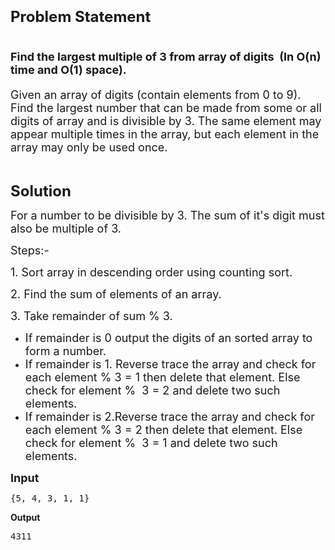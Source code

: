 <!Doctype>
<html>
<body>
<h1><strong><span style="font-size: 24px;">Problem Statement</span></strong></h1>

<h1><span style="font-size: 18px;">Find the largest multiple of 3 from array of digits &nbsp;(In O(n) time and O(1) space).</span></h1>

<p><span style="font-size: 18px;">Given an array of digits (contain elements from 0 to 9). Find the largest number that can be made from some or all digits of array and is divisible by 3. The same element may appear multiple times in the array, but each element in the array may only be used once.</span></p>

<p>
	<br>
</p>

<p><strong><span style="font-size: 24px;">Solution</span></strong></p>

<p><span style="font-size: 18px;">For a number to be divisible by 3. The sum of it&#39;s digit must also be multiple of 3.&nbsp;</span></p>

<p><span style="font-size: 18px;">Steps:-</span></p>

<p><span style="font-size: 18px;">1. Sort array in descending order using counting sort.</span></p>

<p><span style="font-size: 18px;">2. Find the sum of elements of an array.</span></p>

<p><span style="font-size: 18px;">3. Take remainder of sum % 3.&nbsp;</span></p>

<ul>
	<li><span style="font-size: 18px;">If remainder is 0 output the digits of an sorted array to form a number.&nbsp;</span></li>
	<li><span style="font-size: 18px;">If remainder is 1. Reverse trace the array and check for each element % 3 = 1 then delete that element. Else check for element % &nbsp;3 = 2 and delete two such elements.&nbsp;</span></li>
	<li><span style="font-size: 18px;">If remainder is 2.<span style="font-size: 18px;">Reverse trace the array and check for each element % 3 = 2 then delete that element. Else check for element % &nbsp;3 = 1 and delete two such elements.&nbsp;</span></span>
	</li>
</ul>

<p><span style="font-size: 18px;"><span style="font-size: 18px;"><strong>Input&nbsp;</strong></span></span>
</p><pre>{5, 4, 3, 1, 1} </pre>

<p><strong>Output</strong></p><pre>4311</pre>

</body
</html>
